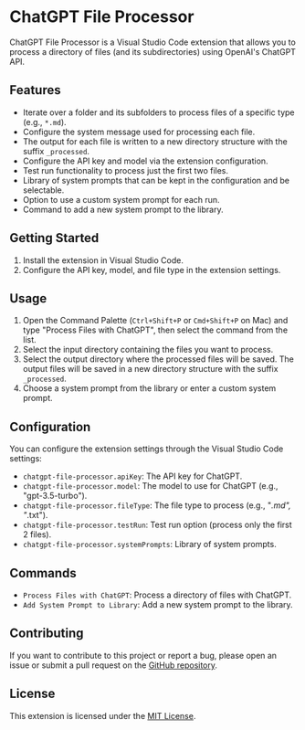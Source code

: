 
# ChatGPT File Processor

ChatGPT File Processor is a Visual Studio Code extension that allows you to process a directory of files (and its subdirectories) using OpenAI's ChatGPT API.

## Features

- Iterate over a folder and its subfolders to process files of a specific type (e.g., `*.md`).
- Configure the system message used for processing each file.
- The output for each file is written to a new directory structure with the suffix `_processed`.
- Configure the API key and model via the extension configuration.
- Test run functionality to process just the first two files.
- Library of system prompts that can be kept in the configuration and be selectable.
- Option to use a custom system prompt for each run.
- Command to add a new system prompt to the library.

## Getting Started

1. Install the extension in Visual Studio Code.
2. Configure the API key, model, and file type in the extension settings.

## Usage

1. Open the Command Palette (`Ctrl+Shift+P` or `Cmd+Shift+P` on Mac) and type "Process Files with ChatGPT", then select the command from the list.
2. Select the input directory containing the files you want to process.
3. Select the output directory where the processed files will be saved. The output files will be saved in a new directory structure with the suffix `_processed`.
4. Choose a system prompt from the library or enter a custom system prompt.

## Configuration

You can configure the extension settings through the Visual Studio Code settings:

- `chatgpt-file-processor.apiKey`: The API key for ChatGPT.
- `chatgpt-file-processor.model`: The model to use for ChatGPT (e.g., "gpt-3.5-turbo").
- `chatgpt-file-processor.fileType`: The file type to process (e.g., "*.md", "*.txt").
- `chatgpt-file-processor.testRun`: Test run option (process only the first 2 files).
- `chatgpt-file-processor.systemPrompts`: Library of system prompts.

## Commands

- `Process Files with ChatGPT`: Process a directory of files with ChatGPT.
- `Add System Prompt to Library`: Add a new system prompt to the library.

## Contributing

If you want to contribute to this project or report a bug, please open an issue or submit a pull request on the [GitHub repository](https://github.com/oripka/chatgpt-file-processor).

## License

This extension is licensed under the [MIT License](https://opensource.org/licenses/MIT).
